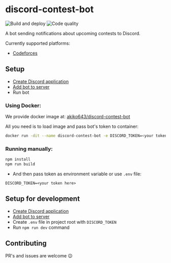 # discord-contest-bot

![Build and deploy](https://github.com/Akiko643/discord-contest-bot/workflows/Build%20and%20deploy/badge.svg?branch=master)
![Code quality](https://github.com/Akiko643/discord-contest-bot/workflows/Code%20quality/badge.svg?branch=master)

A bot sending notifications about upcoming contests to Discord.

Currently supported platforms:

- [Codeforces](https://codeforces.com)

## Setup

- [Create Discord application](https://discordjs.guide/preparations/setting-up-a-bot-application.html)
- [Add bot to server](https://discordjs.guide/preparations/adding-your-bot-to-servers.html)
- Run bot

### Using Docker:

We provide docker image at: [akiko643/discord-contest-bot](https://hub.docker.com/r/akiko643/discord-contest-bot)

All you need is to load image and pass bot's token to container:

```bash
docker run -dit --name discord-contest-bot -e DISCORD_TOKEN=<your token here> akiko643/discord-contest-bot
```

### Running manually:

```bash
npm install
npm run build
```

- And then pass token as environment variable or use `.env` file:

```
DISCORD_TOKEN=<your token here>
```

## Setup for development

- [Create Discord application](https://discordjs.guide/preparations/setting-up-a-bot-application.html)
- [Add bot to server](https://discordjs.guide/preparations/adding-your-bot-to-servers.html)
- Create `.env` file in project root with `DISCORD_TOKEN`
- Run `npm run dev` command

## Contributing

PR's and issues are welcome 😉
